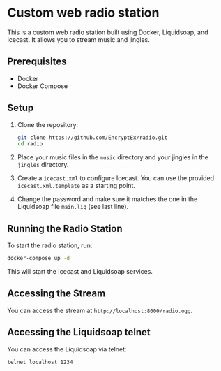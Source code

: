 # Custom web radio station

This is a custom web radio station built using Docker, Liquidsoap, and Icecast. It allows you to stream music and jingles.

## Prerequisites

- Docker
- Docker Compose

## Setup

1. Clone the repository:

   ```bash
   git clone https://github.com/EncryptEx/radio.git
   cd radio
   ```

2. Place your music files in the `music` directory and your jingles in the `jingles` directory.

3. Create a `icecast.xml` to configure Icecast. You can use the provided `icecast.xml.template` as a starting point.

4. Change the password and make sure it matches the one in the Liquidsoap file `main.liq` (see last line).

## Running the Radio Station

To start the radio station, run:

```bash
docker-compose up -d
```

This will start the Icecast and Liquidsoap services.

## Accessing the Stream

You can access the stream at `http://localhost:8000/radio.ogg`.

## Accessing the Liquidsoap telnet

You can access the Liquidsoap via telnet: 

```bash
telnet localhost 1234
```
